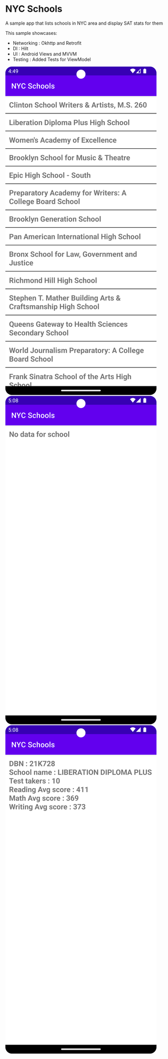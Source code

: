 # NYC Schools

A sample app that lists schools in NYC area and display SAT stats for them

This sample showcases:
* Networking : Okhttp and Retrofit
* DI : Hilt
* UI : Android Views and MVVM
* Testing : Added Tests for ViewModel

<img src="screenshots/1.png"/> <img src="screenshots/2.png"/> <img src="screenshots/3.png"/>
